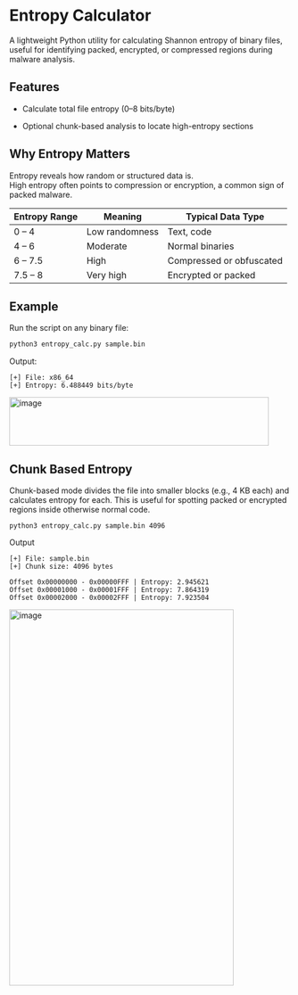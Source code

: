 # Entropy Calculator
A lightweight Python utility for calculating Shannon entropy of binary files, useful for identifying packed, encrypted, or compressed regions during malware analysis.
## Features

- Calculate total file entropy (0–8 bits/byte)

- Optional chunk-based analysis to locate high-entropy sections

## Why Entropy Matters
Entropy reveals how random or structured data is.  
High entropy often points to compression or encryption, a common sign of packed malware.

| Entropy Range | Meaning | Typical Data Type |
|----------------|----------|------------------|
| 0 – 4 | Low randomness | Text, code |
| 4 – 6 | Moderate | Normal binaries |
| 6 – 7.5 | High | Compressed or obfuscated |
| 7.5 – 8 | Very high | Encrypted or packed |

## Example
Run the script on any binary file:

```bash
python3 entropy_calc.py sample.bin
```

Output: 
```
[+] File: x86_64
[+] Entropy: 6.488449 bits/byte
```

<img width="465" height="87" alt="image" src="https://github.com/user-attachments/assets/9bcd9682-630c-454d-a8f0-e8343e645e41" />

## Chunk Based Entropy
Chunk-based mode divides the file into smaller blocks (e.g., 4 KB each) and calculates entropy for each.
This is useful for spotting packed or encrypted regions inside otherwise normal code.

```
python3 entropy_calc.py sample.bin 4096
```
Output

```
[+] File: sample.bin
[+] Chunk size: 4096 bytes

Offset 0x00000000 - 0x00000FFF | Entropy: 2.945621
Offset 0x00001000 - 0x00001FFF | Entropy: 7.864319
Offset 0x00002000 - 0x00002FFF | Entropy: 7.923504
```
<img width="402" height="675" alt="image" src="https://github.com/user-attachments/assets/2ea663cd-50a0-4f4f-b371-f19397e4a945" />






